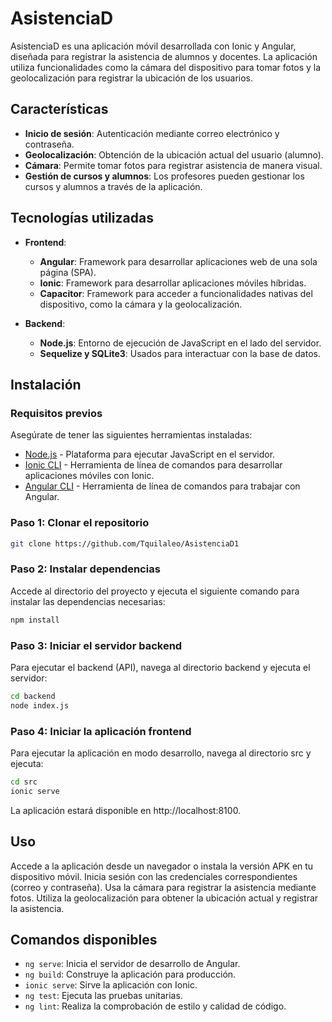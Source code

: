 
# AsistenciaD

AsistenciaD es una aplicación móvil desarrollada con Ionic y Angular, diseñada para registrar la asistencia de alumnos y docentes. La aplicación utiliza funcionalidades como la cámara del dispositivo para tomar fotos y la geolocalización para registrar la ubicación de los usuarios.

## Características

- **Inicio de sesión**: Autenticación mediante correo electrónico y contraseña.
- **Geolocalización**: Obtención de la ubicación actual del usuario (alumno).
- **Cámara**: Permite tomar fotos para registrar asistencia de manera visual.
- **Gestión de cursos y alumnos**: Los profesores pueden gestionar los cursos y alumnos a través de la aplicación.

## Tecnologías utilizadas

- **Frontend**:
  - **Angular**: Framework para desarrollar aplicaciones web de una sola página (SPA).
  - **Ionic**: Framework para desarrollar aplicaciones móviles híbridas.
  - **Capacitor**: Framework para acceder a funcionalidades nativas del dispositivo, como la cámara y la geolocalización.
  
- **Backend**:
  - **Node.js**: Entorno de ejecución de JavaScript en el lado del servidor.
  - **Sequelize y SQLite3**: Usados para interactuar con la base de datos.

## Instalación

### Requisitos previos

Asegúrate de tener las siguientes herramientas instaladas:

- [Node.js](https://nodejs.org/) - Plataforma para ejecutar JavaScript en el servidor.
- [Ionic CLI](https://ionicframework.com/docs/cli) - Herramienta de línea de comandos para desarrollar aplicaciones móviles con Ionic.
- [Angular CLI](https://angular.io/cli) - Herramienta de línea de comandos para trabajar con Angular.

### Paso 1: Clonar el repositorio

```bash
git clone https://github.com/Tquilaleo/AsistenciaD1
```

### Paso 2: Instalar dependencias

Accede al directorio del proyecto y ejecuta el siguiente comando para instalar las dependencias necesarias:

```bash
npm install
```

### Paso 3: Iniciar el servidor backend

Para ejecutar el backend (API), navega al directorio backend y ejecuta el servidor:

```bash
cd backend
node index.js
```

### Paso 4: Iniciar la aplicación frontend

Para ejecutar la aplicación en modo desarrollo, navega al directorio src y ejecuta:

```bash
cd src
ionic serve
```

La aplicación estará disponible en http://localhost:8100.

## Uso

Accede a la aplicación desde un navegador o instala la versión APK en tu dispositivo móvil.
Inicia sesión con las credenciales correspondientes (correo y contraseña).
Usa la cámara para registrar la asistencia mediante fotos.
Utiliza la geolocalización para obtener la ubicación actual y registrar la asistencia.

## Comandos disponibles

- `ng serve`: Inicia el servidor de desarrollo de Angular.
- `ng build`: Construye la aplicación para producción.
- `ionic serve`: Sirve la aplicación con Ionic.
- `ng test`: Ejecuta las pruebas unitarias.
- `ng lint`: Realiza la comprobación de estilo y calidad de código.
